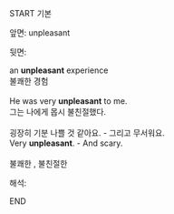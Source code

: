 START
기본

앞면:
unpleasant


뒷면:
<div>an <b>unpleasant</b> experience </div><div>불쾌한 경험</div><div><br></div><div><div>He was very <b>unpleasant</b> to me. </div><div>그는 나에게 몹시 불친절했다.</div></div><div><br></div><div><div><div><span>굉장히 기분 나쁠 것 같아요. - 그리고 무서워요.</span></div></div><div><div><span>Very <strong>unpleasant</strong>. - And scary.</span></div></div></div><div><br></div><div>불쾌한 , 불친절한</div>


해석:
<!--ID: 1746614454910-->
END